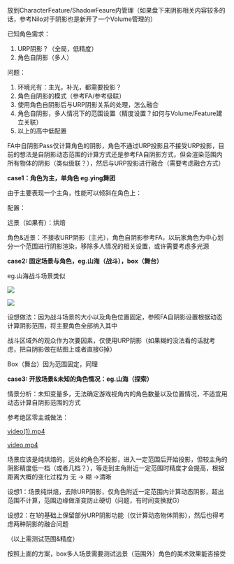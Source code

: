 放到CharacterFeature/ShadowFeaure内管理（如果盘下来阴影相关内容较多的话，参考Nilo对于阴影也是新开了一个Volume管理的）





已知角色需求：

1. URP阴影？（全局，低精度）
2. 角色自阴影（多人）



问题：

1. 环境光有：主光，补光，都需要投影？
2. 角色自阴影的模式（参考FA/参考级联）
3. 使用角色自阴影后与URP阴影关系的处理，怎么融合
4. 角色自阴影，多人情况下的范围设置（精度设置？如何与Volume/Feature建立关联）
5. 以上的高中低配置



FA中自阴影Pass仅计算角色的阴影，角色不通过URP投影且不接受URP投影，目前的想法是自阴影动态范围的计算方式还是参考FA自阴影方式，但会渲染范围内所有物体的阴影（类似级联？），然后与URP投影进行融合（需要考虑融合方式）



**case1：角色为主，单角色 eg.ying舞团**

由于主要表现一个主角，性能可以倾斜在角色上：

配置：

远景（如果有）：烘焙

角色&近景：不接收URP阴影（主光），角色自阴影参考FA，以玩家角色为中心划分一个范围进行阴影渲染，移除多人情况的相关设置，或许需要考虑多光源





**case2: 固定场景与角色，eg.山海（战斗），box（舞台）**

eg.山海战斗场景类似

![](https://cdn.nlark.com/yuque/0/2024/png/45354151/1720081256692-6795b99c-f5e3-4377-8102-81ecaf516e1c.png)



![](https://cdn.nlark.com/yuque/0/2024/png/45354151/1720081578087-4c6b2c8b-92f5-4385-996f-433df4634b57.png)

设想做法：因为战斗场景的大小以及角色位置固定，参照FA自阴影设置根据动态计算阴影范围，将主要角色全部纳入其中

战斗区域外的观众作为次要因素，仅使用URP阴影（如果糊的没法看的话就考虑，把自阴影做在贴图上或者直接G掉）

Box（舞台）因为范围固定，同理







**case3: 开放场景&未知的角色情况：eg.山海（探索）**

情景分析：未知变量多，无法确定游戏视角内的角色数量以及位置情况，不适宜用动态计算自阴影范围的方式



参考绝区零主城做法：

[video(1).mp4](https://snh48group.yuque.com/attachments/yuque/0/2024/mp4/45354151/1720144694914-04f82660-93cd-474f-9890-05a9c8a22a10.mp4)

[video.mp4](https://snh48group.yuque.com/attachments/yuque/0/2024/mp4/45354151/1720144887212-103056b0-76d8-4be6-a966-4c9af17004c0.mp4)

场景应该是纯烘焙的，远处的角色不投影，进入一定范围后开始投影，但较主角的阴影精度低一档（或者几档？），等走到主角附近一定范围时精度才会提高，根据距离大概的变化过程为 无 -> 糊 ->清晰



设想1：场景纯烘焙，去除URP阴影，仅角色附近一定范围内计算动态阴影，超出范围不计算，范围边缘做渐变防止硬切（问题，有时间变换就G）

设想2：在1的基础上保留部分URP阴影功能（仅计算动态物体阴影），然后也得考虑两种阴影的融合问题

（以上需测试范围&精度）

按照上面的方案，box多人场景需要测试远景（范围外）角色的美术效果能否接受























































































